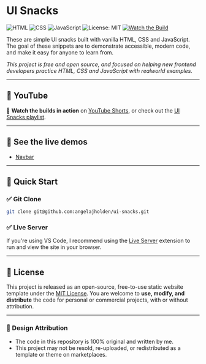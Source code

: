 # UI Snacks

![HTML](https://img.shields.io/badge/HTML5-%23E34F26.svg?style=flat&logo=html5&logoColor=white)
![CSS](https://img.shields.io/badge/CSS3-%231572B6.svg?style=flat&logo=css3&logoColor=white)
![JavaScript](https://img.shields.io/badge/JavaScript-%23F7DF1E.svg?style=flat&logo=javascript&logoColor=black)
![License: MIT](https://img.shields.io/badge/License-MIT-yellow.svg)
[![Watch the Build](https://img.shields.io/badge/YouTube-Watch-blue?logo=youtube)](https://www.youtube.com/watch?v=44OOP0F5Ljk&list=PLiEcEGGtRVulGKsBuZnSmRNrSmMqAa-By)

These are simple UI snacks built with vanilla HTML, CSS and JavaScript. The goal of these snippets are to demonstrate accessible, modern code, and make it easy for anyone to learn from.

_This project is free and open source, and focused on helping new frontend developers practice HTML, CSS and JavaScript with realworld examples._

---

## 🔴 YouTube

🎥 **Watch the builds in action** on [YouTube Shorts](https://www.youtube.com/@angelajholden/shorts), or check out the
[UI Snacks playlist](https://www.youtube.com/watch?v=44OOP0F5Ljk&list=PLiEcEGGtRVulGKsBuZnSmRNrSmMqAa-By).

---

## 🔗 See the live demos

-   [Navbar](https://angelajholden.github.io/ui-snacks/navbar)

---

## 🚀 Quick Start

### ✅ Git Clone

```bash
git clone git@github.com:angelajholden/ui-snacks.git
```

### ✅ Live Server

If you're using VS Code, I recommend using the [Live Server](https://marketplace.visualstudio.com/items?itemName=ritwickdey.LiveServer) extension to run and view the site in your browser.

---

## 📜 License

This project is released as an open-source, free-to-use static website template under the [MIT License](LICENSE.md). You are welcome to **use, modify, and distribute** the code for personal or commercial projects, with or without attribution.

---

### 🎨 Design Attribution

-   The code in this repository is 100% original and written by me.
-   This project may not be resold, re-uploaded, or redistributed as a template or theme on marketplaces.
